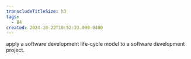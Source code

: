 ```yaml
---
transcludeTitleSize: h3
tags:
  - B4
created: 2024-10-22T10:52:23.000-0400
---
```

apply a software development life-cycle model to a software development project.